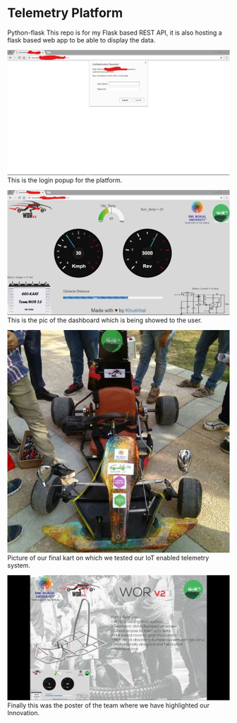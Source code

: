 # Telemetry Platform
Python-flask
This repo is for my Flask based REST API, it is also hosting a flask based web app to be able to display the data.

![Login Page](/pictures/login.jpg)
This is the login popup for the platform.

![Dashboard Page](/pictures/dashboard.jpg)
This is the pic of the dashboard which is being showed to the user.

![Our kart pic](/pictures/wor.jpg)</br>
Picture of our final kart on which we tested our IoT enabled telemetry system.

![Kart Innovation Poster](/pictures/Screenshot%20(219).png)</br>
Finally this was the poster of the team where we have highlighted our Innovation. 
